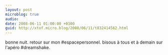 ```yaml
---
layout: post
microblog: true
audio: 
date: 2008-06-11 01:00:00 +0100
guid: http://xtof.micro.blog/2008/06/11/t832414562.html
---
```

bonne nuit. retour sur mon #espacepersonnel. bisous à tous et à demain sur l'apéro  #dreamshake.

